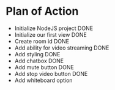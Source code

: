 # Plan of Action

- Initialize NodeJS project DONE
- Initialize our first view DONE
- Create room id DONE
- Add ability for video streaming DONE
- Add styling DONE
- Add chatbox DONE
- Add mute button DONE
- Add stop video button DONE
- Add whiteboard option